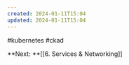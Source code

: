 ```yaml
---
created: 2024-01-11T15:04
updated: 2024-01-11T15:04
---
```

#kubernetes #ckad 


**Next: **[[6. Services & Networking]]

